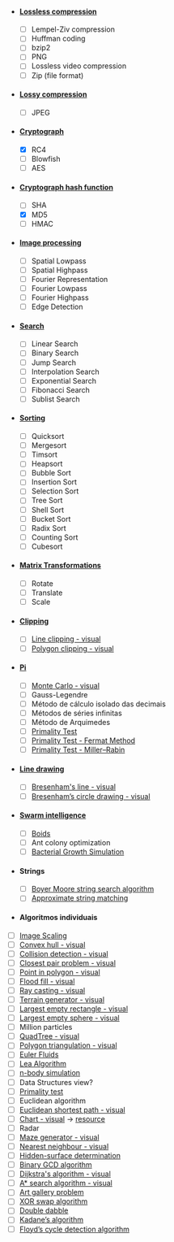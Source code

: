 - #### [Lossless compression](https://en.wikipedia.org/wiki/Lossless_compression)
  - [ ] Lempel-Ziv compression 
  - [ ] Huffman coding
  - [ ] bzip2
  - [ ] PNG
  - [ ] Lossless video compression
  - [ ] Zip (file format)
- #### [Lossy compression](https://en.wikipedia.org/wiki/Lossy_compression)
  - [ ] JPEG
- #### [Cryptograph](https://en.wikipedia.org/wiki/Cryptography)
  - [x] RC4
  - [ ] Blowfish
  - [ ] AES
- ####  [Cryptograph hash function](https://en.wikipedia.org/wiki/Cryptographic_hash_function)
  - [ ] SHA
  - [x] MD5
  - [ ] HMAC
- #### [Image processing](https://en.wikipedia.org/wiki/Digital_image_processing)
  - [ ] Spatial Lowpass
  - [ ] Spatial Highpass
  - [ ] Fourier Representation
  - [ ] Fourier Lowpass
  - [ ] Fourier Highpass
  - [ ] Edge Detection
- #### [Search](https://en.wikipedia.org/wiki/Search_algorithm)
  - [ ] Linear Search
  - [ ] Binary Search
  - [ ] Jump Search
  - [ ] Interpolation Search
  - [ ] Exponential Search
  - [ ] Fibonacci Search
  - [ ] Sublist Search
- #### [Sorting](https://en.wikipedia.org/wiki/Sorting_algorithm)
  - [ ] Quicksort
  - [ ] Mergesort
  - [ ] Timsort
  - [ ] Heapsort
  - [ ] Bubble Sort
  - [ ] Insertion Sort
  - [ ] Selection Sort
  - [ ] Tree Sort
  - [ ] Shell Sort
  - [ ] Bucket Sort
  - [ ] Radix Sort
  - [ ] Counting Sort
  - [ ] Cubesort
- #### [Matrix Transformations](https://en.wikipedia.org/wiki/Transformation_matrix)
  - [ ] Rotate
  - [ ] Translate
  - [ ] Scale
- #### [Clipping](https://www.tutorialspoint.com/computer_graphics/viewing_and_clipping.htm)
  - [ ] [Line clipping - visual](https://en.wikipedia.org/wiki/Line_clipping)
  - [ ] [Polygon clipping - visual](https://en.wikipedia.org/wiki/Sutherland%E2%80%93Hodgman_algorithm)
- #### [Pi](https://pt.wikipedia.org/wiki/Pi)
  - [ ] [Monte Carlo - visual](https://en.wikipedia.org/wiki/Monte_Carlo_method)
  - [ ] Gauss-Legendre
  - [ ] Método de cálculo isolado das decimais
  - [ ] Métodos de séries infinitas
  - [ ] Método de Arquimedes
  - [ ] [Primality Test](https://www.geeksforgeeks.org/primality-test-set-1-introduction-and-school-method/)
  - [ ] [Primality Test - Fermat Method](https://www.geeksforgeeks.org/primality-test-set-2-fermet-method/)
  - [ ] [Primality Test - Miller–Rabin](https://www.geeksforgeeks.org/primality-test-set-3-miller-rabin/)
- #### [Line drawing](https://en.wikipedia.org/wiki/Line_drawing_algorithm)
  - [ ] [Bresenham's line - visual](https://en.wikipedia.org/wiki/Bresenham%27s_line_algorithm)
  - [ ] [Bresenham’s circle drawing - visual](https://en.wikipedia.org/wiki/Midpoint_circle_algorithm)
- #### [Swarm intelligence](https://en.wikipedia.org/wiki/Swarm_intelligence#Ant_colony_optimization_(Dorigo_1992))
  - [ ] [Boids](https://youtu.be/uMI1QcgfBeU)
  - [ ] Ant colony optimization
  - [ ] [Bacterial Growth Simulation](http://infection.inquiry-hub.net/)
- #### Strings
  - [ ] [Boyer Moore string search algorithm](https://en.wikipedia.org/wiki/Boyer%E2%80%93Moore_string-search_algorithm)
  - [ ] [Approximate string matching](https://en.wikipedia.org/wiki/Approximate_string_matching)
- #### Algoritmos individuais
- [ ] [Image Scaling](http://courses.cs.vt.edu/~masc1044/L17-Rotation/ScalingNN.html)
- [ ] [Convex hull - visual](https://en.wikipedia.org/wiki/Convex_hull)
- [ ] [Collision detection - visual](https://en.wikipedia.org/wiki/Collision_detection)
- [ ] [Closest pair problem - visual](https://en.wikipedia.org/wiki/Closest_pair_of_points_problem)
- [ ] [Point in polygon - visual](https://en.wikipedia.org/wiki/Point_in_polygon)
- [ ] [Flood fill - visual](https://en.wikipedia.org/wiki/Flood_fill)
- [ ] [Ray casting - visual](https://en.wikipedia.org/wiki/Ray_casting)
- [ ] [Terrain generator - visual](https://courses.cs.ut.ee/student_projects/download/98.pdf)
- [ ] [Largest empty rectangle - visual](https://en.wikipedia.org/wiki/Largest_empty_rectangle)
- [ ] [Largest empty sphere - visual](https://en.wikipedia.org/wiki/Largest_empty_sphere)
- [ ] Million particles
- [ ] [QuadTree - visual](https://en.wikipedia.org/wiki/Quadtree)
- [ ] [Polygon triangulation - visual](https://en.wikipedia.org/wiki/Polygon_triangulation)
- [ ] [Euler Fluids](https://en.wikipedia.org/wiki/Euler_equations_(fluid_dynamics))
- [ ] [Lea Algorithm](https://en.wikipedia.org/wiki/Lee_algorithm)
- [ ] [n-body simulation](https://en.wikipedia.org/wiki/N-body_simulation)
- [ ] Data Structures view?
- [ ] [Primality test](https://en.wikipedia.org/wiki/Primality_test)
- [ ] Euclidean algorithm
- [ ] [Euclidean shortest path - visual](https://en.wikipedia.org/wiki/Euclidean_shortest_path)
- [ ] [Chart - visual](https://en.wikipedia.org/wiki/Chart) -> [resource](https://www.advsofteng.com/gallery.html)
- [ ] Radar
- [ ] [Maze generator - visual](https://en.wikipedia.org/wiki/Maze_generation_algorithm)
- [ ] [Nearest neighbour - visual](https://en.wikipedia.org/wiki/Nearest_neighbour_algorithm)
- [ ] [Hidden-surface determination](https://en.wikipedia.org/wiki/Hidden-surface_determination)
- [ ] [Binary GCD algorithm](https://en.wikipedia.org/wiki/Binary_GCD_algorithm) 
- [ ] [Dijkstra's algorithm - visual](https://en.wikipedia.org/wiki/Dijkstra%27s_algorithm) 
- [ ] [A* search algorithm - visual](https://en.wikipedia.org/wiki/A*_search_algorithm)
- [ ] [Art gallery problem](https://en.wikipedia.org/wiki/Art_gallery_problem)
- [ ] [XOR swap algorithm](https://en.wikipedia.org/wiki/XOR_swap_algorithm)
- [ ] [Double dabble](https://en.wikipedia.org/wiki/Double_dabble)
- [ ] [Kadane’s algorithm](https://www.techiedelight.com/maximum-subarray-problem-kadanes-algorithm/)
- [ ] [Floyd’s cycle detection algorithm](https://www.techiedelight.com/detect-cycle-linked-list-floyds-cycle-detection-algorithm/)
